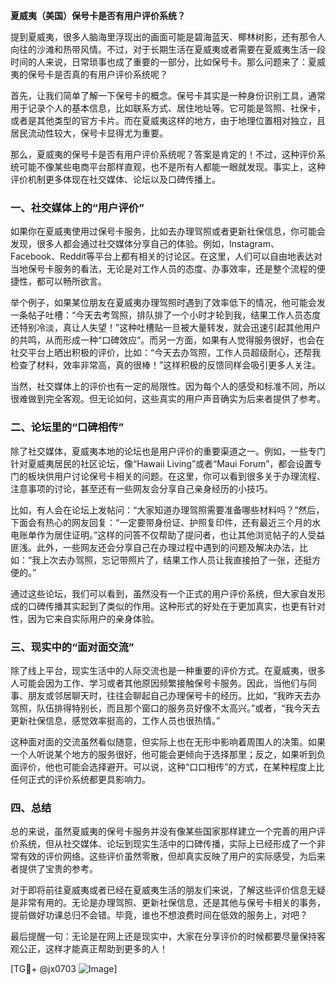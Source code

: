 **夏威夷（美国）保号卡是否有用户评价系统？**

提到夏威夷，很多人脑海里浮现出的画面可能是碧海蓝天、椰林树影，还有那令人向往的沙滩和热带风情。不过，对于长期生活在夏威夷或者需要在夏威夷生活一段时间的人来说，日常琐事也成了重要的一部分，比如保号卡。那么问题来了：夏威夷的保号卡是否真的有用户评价系统呢？

首先，让我们简单了解一下保号卡的概念。保号卡其实是一种身份识别工具，通常用于记录个人的基本信息，比如联系方式、居住地址等。它可能是驾照、社保卡，或者是其他类型的官方卡片。而在夏威夷这样的地方，由于地理位置相对独立，且居民流动性较大，保号卡显得尤为重要。

那么，夏威夷的保号卡是否有用户评价系统呢？答案是肯定的！不过，这种评价系统可能不像某些电商平台那样直观，也不是所有人都能一眼就发现。事实上，这种评价机制更多体现在社交媒体、论坛以及口碑传播上。

### 一、社交媒体上的“用户评价”

如果你在夏威夷使用过保号卡服务，比如去办理驾照或者更新社保信息，你可能会发现，很多人都会通过社交媒体分享自己的体验。例如，Instagram、Facebook、Reddit等平台上都有相关的讨论区。在这里，人们可以自由地表达对当地保号卡服务的看法，无论是对工作人员的态度、办事效率，还是整个流程的便捷性，都可以畅所欲言。

举个例子，如果某位朋友在夏威夷办理驾照时遇到了效率低下的情况，他可能会发一条帖子吐槽：“今天去考驾照，排队排了一个小时才轮到我，结果工作人员态度还特别冷淡，真让人失望！”这种吐槽贴一旦被大量转发，就会迅速引起其他用户的共鸣，从而形成一种“口碑效应”。而另一方面，如果有人觉得服务很好，也会在社交平台上晒出积极的评价，比如：“今天去办驾照，工作人员超级耐心，还帮我检查了材料，效率非常高，真的很棒！”这样积极的反馈同样会吸引更多人关注。

当然，社交媒体上的评价也有一定的局限性。因为每个人的感受和标准不同，所以很难做到完全客观。但无论如何，这些真实的用户声音确实为后来者提供了参考。

### 二、论坛里的“口碑相传”

除了社交媒体，夏威夷本地的论坛也是用户评价的重要渠道之一。例如，一些专门针对夏威夷居民的社区论坛，像“Hawaii Living”或者“Maui Forum”，都会设置专门的板块供用户讨论保号卡相关的问题。在这里，你可以看到很多关于办理流程、注意事项的讨论，甚至还有一些网友会分享自己亲身经历的小技巧。

比如，有人会在论坛上发帖问：“大家知道办理驾照需要准备哪些材料吗？”然后，下面会有热心的网友回复：“一定要带身份证、护照复印件，还有最近三个月的水电账单作为居住证明。”这样的问答不仅帮助了提问者，也让其他浏览帖子的人受益匪浅。此外，一些网友还会分享自己在办理过程中遇到的问题及解决办法，比如：“我上次去办驾照，忘记带照片了，结果工作人员让我直接拍了一张，还挺方便的。”

通过这些论坛，我们可以看到，虽然没有一个正式的用户评价系统，但大家自发形成的口碑传播其实起到了类似的作用。这种形式的好处在于更加真实，也更有针对性，因为它来自实际用户的亲身体验。

### 三、现实中的“面对面交流”

除了线上平台，现实生活中的人际交流也是一种重要的评价方式。在夏威夷，很多人可能会因为工作、学习或者其他原因频繁接触保号卡服务。因此，当他们与同事、朋友或邻居聊天时，往往会聊起自己办理保号卡的经历。比如，“我昨天去办驾照，队伍排得特别长，而且那个窗口的服务员好像不太高兴。”或者，“我今天去更新社保信息，感觉效率挺高的，工作人员也很热情。”

这种面对面的交流虽然看似随意，但实际上也在无形中影响着周围人的决策。如果一个人听说某个地方的服务很好，他可能会更倾向于选择那里；反之，如果听到负面评价，他也可能会选择避开。可以说，这种“口口相传”的方式，在某种程度上比任何正式的评价系统都更具影响力。

### 四、总结

总的来说，虽然夏威夷的保号卡服务并没有像某些国家那样建立一个完善的用户评价系统，但从社交媒体、论坛到现实生活中的口碑传播，实际上已经形成了一个非常有效的评价网络。这些评价虽然零散，但却真实反映了用户的实际感受，为后来者提供了宝贵的参考。

对于即将前往夏威夷或者已经在夏威夷生活的朋友们来说，了解这些评价信息无疑是非常有用的。无论是办理驾照、更新社保信息，还是其他与保号卡相关的事务，提前做好功课总归不会错。毕竟，谁也不想浪费时间在低效的服务上，对吧？

最后提醒一句：无论是在网上还是现实中，大家在分享评价的时候都要尽量保持客观公正，这样才能真正帮助到更多的人！

[TG💪+ @jx0703 ![Image](https://github.com/user-attachments/assets/dbca1d08-cadb-493c-b0ec-ad6f7a83f270)]